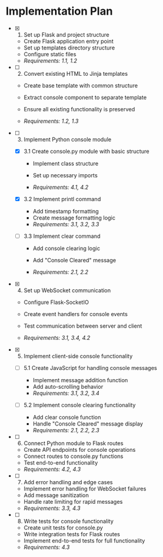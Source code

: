# Implementation Plan

- [x] 1. Set up Flask and project structure


  - Create Flask application entry point
  - Set up templates directory structure
  - Configure static files
  - _Requirements: 1.1, 1.2_



- [ ] 2. Convert existing HTML to Jinja templates
  - Create base template with common structure
  - Extract console component to separate template
  - Ensure all existing functionality is preserved

  - _Requirements: 1.2, 1.3_

- [ ] 3. Implement Python console module
  - [x] 3.1 Create console.py module with basic structure




    - Implement class structure

    - Set up necessary imports
    - _Requirements: 4.1, 4.2_


  
  - [x] 3.2 Implement printl command

    - Add timestamp formatting
    - Create message formatting logic
    - _Requirements: 3.1, 3.2, 3.3_
  

  - [ ] 3.3 Implement clear command
    - Add console clearing logic

    - Add "Console Cleared" message



    - _Requirements: 2.1, 2.2_


- [x] 4. Set up WebSocket communication

  - Configure Flask-SocketIO
  - Create event handlers for console events



  - Test communication between server and client
  - _Requirements: 3.1, 3.4, 4.2_

- [x] 5. Implement client-side console functionality




  - [ ] 5.1 Create JavaScript for handling console messages
    - Implement message addition function
    - Add auto-scrolling behavior
    - _Requirements: 3.1, 3.2, 3.4_


  
  - [ ] 5.2 Implement console clearing functionality
    - Add clear console function
    - Handle "Console Cleared" message display
    - _Requirements: 2.1, 2.2, 2.3_

- [ ] 6. Connect Python module to Flask routes
  - Create API endpoints for console operations
  - Connect routes to console.py functions
  - Test end-to-end functionality
  - _Requirements: 4.2, 4.3_

- [ ] 7. Add error handling and edge cases
  - Implement error handling for WebSocket failures
  - Add message sanitization
  - Handle rate limiting for rapid messages
  - _Requirements: 3.3, 4.3_

- [ ] 8. Write tests for console functionality
  - Create unit tests for console.py
  - Write integration tests for Flask routes
  - Implement end-to-end tests for full functionality
  - _Requirements: 4.3_